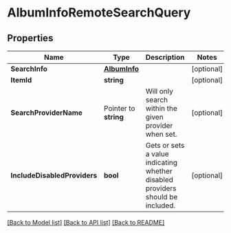 # AlbumInfoRemoteSearchQuery

## Properties

Name | Type | Description | Notes
------------ | ------------- | ------------- | -------------
**SearchInfo** | [**AlbumInfo**](AlbumInfo.md) |  | [optional] 
**ItemId** | **string** |  | [optional] 
**SearchProviderName** | Pointer to **string** | Will only search within the given provider when set. | [optional] 
**IncludeDisabledProviders** | **bool** | Gets or sets a value indicating whether disabled providers should be included. | [optional] 

[[Back to Model list]](../README.md#documentation-for-models) [[Back to API list]](../README.md#documentation-for-api-endpoints) [[Back to README]](../README.md)


